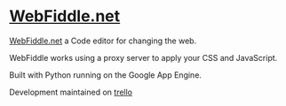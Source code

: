 [WebFiddle.net](http://webfiddle.net)
=========

[WebFiddle.net](http://webfiddle.net) a Code editor for changing the web.

WebFiddle works using a proxy server to apply your CSS and JavaScript.

Built with Python running on the Google App Engine.

Development maintained on [trello](https://trello.com/b/NA2zAjEQ/development)
